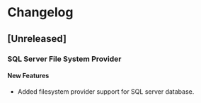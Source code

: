 # Changelog

## [Unreleased]

### SQL Server File System Provider

#### New Features

- Added filesystem provider support for SQL server database.
